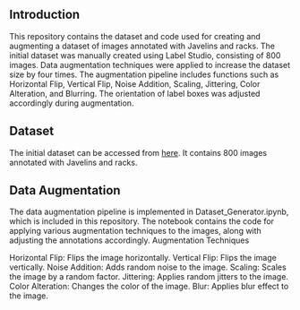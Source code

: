 ## Introduction

This repository contains the dataset and code used for creating and augmenting a dataset of images annotated with Javelins and racks. The initial dataset was manually created using Label Studio, consisting of 800 images. Data augmentation techniques were applied to increase the dataset size by four times. The augmentation pipeline includes functions such as Horizontal Flip, Vertical Flip, Noise Addition, Scaling, Jittering, Color Alteration, and Blurring. The orientation of label boxes was adjusted accordingly during augmentation.

## Dataset

The initial dataset can be accessed from [here](https://drive.google.com/file/d/1Aua_LE0dlsybzCye1RHBhvpQkHfOH_KX/view?usp=sharing). It contains 800 images annotated with Javelins and racks.

## Data Augmentation

The data augmentation pipeline is implemented in Dataset_Generator.ipynb, which is included in this repository. The notebook contains the code for applying various augmentation techniques to the images, along with adjusting the annotations accordingly.
Augmentation Techniques

Horizontal Flip: Flips the image horizontally.
Vertical Flip: Flips the image vertically.
Noise Addition: Adds random noise to the image.
Scaling: Scales the image by a random factor.
Jittering: Applies random jitters to the image.
Color Alteration: Changes the color of the image.
Blur: Applies blur effect to the image.
